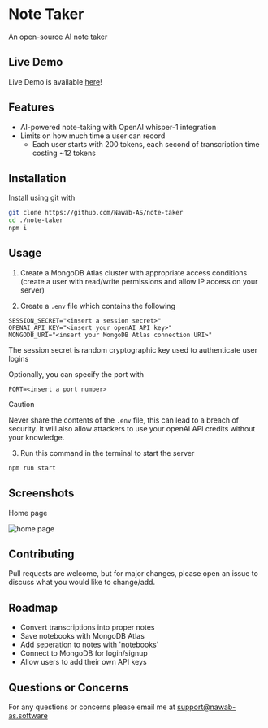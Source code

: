 # Note Taker
An open-source AI note taker 


## Live Demo
Live Demo is available [here](https://note-taker.nawab-as.software)!

## Features
- AI-powered note-taking with OpenAI whisper-1 integration
- Limits on how much time a user can record
    - Each user starts with 200 tokens, each second of transcription time costing ~12 tokens


## Installation
Install using git with
```bash
git clone https://github.com/Nawab-AS/note-taker
cd ./note-taker
npm i
```


## Usage
1. Create a MongoDB Atlas cluster with appropriate access conditions (create a user with read/write permissions and allow IP access on your server)

2. Create a `.env` file which contains the following
```
SESSION_SECRET="<insert a session secret>"
OPENAI_API_KEY="<insert your openAI API key>"
MONGODB_URI="<insert your MongoDB Atlas connection URI>"
```

The session secret is random cryptographic key used to authenticate user logins

Optionally, you can specify the port with
```
PORT=<insert a port number>
```

> [!CAUTION]
> 
> Never share the contents of the `.env` file, this can lead to a breach of security.
It will also allow attackers to use your openAI API credits without your knowledge.


3. Run this command in the terminal to start the server
```bash
npm run start
```


## Screenshots

Home page

![home page](https://ec52f53a29e871d45d4f0e4c2c3cc187.r2.cloudflarestorage.com/siege-mahadk/rs81t39xxeit6b4m3sd7wveuiqbh?response-content-disposition=inline%3B%20filename%3D%22Screen%20Shot%202025-10-13%20at%207.46.45%20PM.png%22%3B%20filename%2A%3DUTF-8%27%27Screen%2520Shot%25202025-10-13%2520at%25207.46.45%2520PM.png&response-content-type=image%2Fpng&X-Amz-Algorithm=AWS4-HMAC-SHA256&X-Amz-Credential=d7cf99256938357bf3eaa33a12e24908%2F20251013%2Fauto%2Fs3%2Faws4_request&X-Amz-Date=20251013T234912Z&X-Amz-Expires=300&X-Amz-SignedHeaders=host&X-Amz-Signature=11097210e01fb5226ce654ba0105be59c02f084f891ee0012e7ea159419de4dc)


## Contributing
Pull requests are welcome, but for major changes, please open an issue to discuss what you would like to change/add.


## Roadmap
- Convert transcriptions into proper notes
- Save notebooks with MongoDB Atlas
- Add seperation to notes with 'notebooks'
- Connect to MongoDB for login/signup
- Allow users to add their own API keys


## Questions or Concerns
For any questions or concerns please email me at support@nawab-as.software